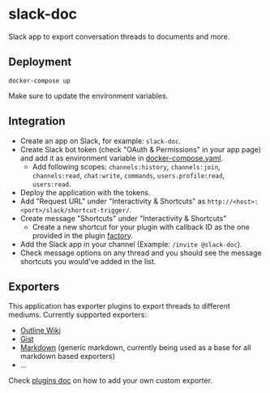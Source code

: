 # slack-doc

Slack app to export conversation threads to documents and more.

## Deployment

```
docker-compose up
```

Make sure to update the environment variables.

## Integration

- Create an app on Slack, for example: `slack-doc`.
- Create Slack bot token (check "OAuth & Permissions" in your app page) and add
  it as environment variable in [docker-compose.yaml][docker-compose].
    - Add following scopes: `channels:history`, `channels:join`,
      `channels:read`, `chat:write`, `commands`, `users.profile:read`,
      `users:read`.
- Deploy the application with the tokens.
- Add "Request URL" under "Interactivity & Shortcuts" as `http://<host>:<port>/slack/shortcut-trigger/`.
- Create message "Shortcuts" under "Interactivity & Shortcuts"
    - Create a new shortcut for your plugin with callback ID as the one
      provided in the plugin [factory][plugin_factory].
- Add the Slack app in your channel (Example: `/invite @slack-doc`).
- Check message options on any thread and you should see the message shortcuts
  you would've added in the list.

## Exporters

This application has exporter plugins to export threads to different mediums.
Currently supported exporters:

- [Outline Wiki][outline_plugin]
- [Gist][gist_plugin]
- [Markdown][markdown_plugin] (generic markdown, currently being used as a base
  for all markdown based exporters)
- ...

Check [plugins doc][plugins_doc] on how to add your own custom exporter.


[plugin_base]: plugins/base.py
[plugin_map]: slack_doc/factory.py
[plugin_factory]: slack_doc/factory.py
[docker-compose]: docker-compose.yaml
[outline_plugin]: plugins/outline.py
[gist_plugin]: plugins/gist.py
[markdown_plugin]: plugins/markdown.py
[plugins_doc]: plugins/README.md
